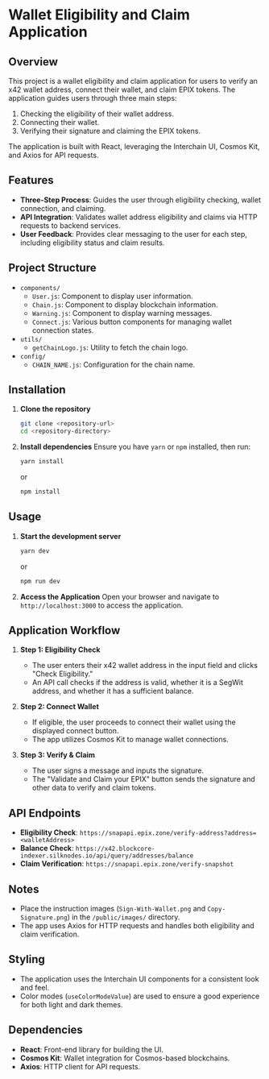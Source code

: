 # Wallet Eligibility and Claim Application

## Overview
This project is a wallet eligibility and claim application for users to verify an x42 wallet address, connect their wallet, and claim EPIX tokens. The application guides users through three main steps:

1. Checking the eligibility of their wallet address.
2. Connecting their wallet.
3. Verifying their signature and claiming the EPIX tokens.

The application is built with React, leveraging the Interchain UI, Cosmos Kit, and Axios for API requests.

## Features
- **Three-Step Process**: Guides the user through eligibility checking, wallet connection, and claiming.
- **API Integration**: Validates wallet address eligibility and claims via HTTP requests to backend services.
- **User Feedback**: Provides clear messaging to the user for each step, including eligibility status and claim results.

## Project Structure
- `components/`
  - `User.js`: Component to display user information.
  - `Chain.js`: Component to display blockchain information.
  - `Warning.js`: Component to display warning messages.
  - `Connect.js`: Various button components for managing wallet connection states.
- `utils/`
  - `getChainLogo.js`: Utility to fetch the chain logo.
- `config/`
  - `CHAIN_NAME.js`: Configuration for the chain name.

## Installation
1. **Clone the repository**
   ```sh
   git clone <repository-url>
   cd <repository-directory>
   ```

2. **Install dependencies**
   Ensure you have `yarn` or `npm` installed, then run:
   ```sh
   yarn install
   ```
   or
   ```sh
   npm install
   ```

## Usage
1. **Start the development server**
   ```sh
   yarn dev
   ```
   or
   ```sh
   npm run dev
   ```

2. **Access the Application**
   Open your browser and navigate to `http://localhost:3000` to access the application.

## Application Workflow
1. **Step 1: Eligibility Check**
   - The user enters their x42 wallet address in the input field and clicks "Check Eligibility."
   - An API call checks if the address is valid, whether it is a SegWit address, and whether it has a sufficient balance.

2. **Step 2: Connect Wallet**
   - If eligible, the user proceeds to connect their wallet using the displayed connect button.
   - The app utilizes Cosmos Kit to manage wallet connections.

3. **Step 3: Verify & Claim**
   - The user signs a message and inputs the signature.
   - The "Validate and Claim your EPIX" button sends the signature and other data to verify and claim tokens.

## API Endpoints
- **Eligibility Check**: `https://snapapi.epix.zone/verify-address?address=<walletAddress>`
- **Balance Check**: `https://x42.blockcore-indexer.silknodes.io/api/query/addresses/balance`
- **Claim Verification**: `https://snapapi.epix.zone/verify-snapshot`

## Notes
- Place the instruction images (`Sign-With-Wallet.png` and `Copy-Signature.png`) in the `/public/images/` directory.
- The app uses Axios for HTTP requests and handles both eligibility and claim verification.

## Styling
- The application uses the Interchain UI components for a consistent look and feel.
- Color modes (`useColorModeValue`) are used to ensure a good experience for both light and dark themes.

## Dependencies
- **React**: Front-end library for building the UI.
- **Cosmos Kit**: Wallet integration for Cosmos-based blockchains.
- **Axios**: HTTP client for API requests.
